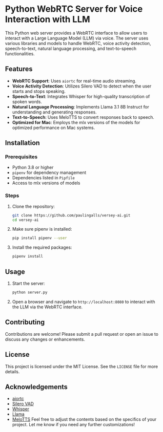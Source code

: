 # Python WebRTC Server for Voice Interaction with LLM

This Python web server provides a WebRTC interface to allow users to interact with a Large Language Model (LLM) via voice. The server uses various libraries and models to handle WebRTC, voice activity detection, speech-to-text, natural language processing, and text-to-speech functionalities.

## Features

- **WebRTC Support**: Uses `aiortc` for real-time audio streaming.
- **Voice Activity Detection**: Utilizes Silero VAD to detect when the user starts and stops speaking.
- **Speech-to-Text**: Integrates Whisper for high-quality transcription of spoken words.
- **Natural Language Processing**: Implements Llama 3.1 8B Instruct for understanding and generating responses.
- **Text-to-Speech**: Uses MeloTTS to convert responses back to speech.
- **Optimized for Mac**: Employs the mlx versions of the models for optimized performance on Mac systems.

## Installation

### Prerequisites

- Python 3.8 or higher
- `pipenv` for dependency management
- Dependencies listed in `Pipfile`
- Access to mlx versions of models

### Steps

1. Clone the repository:
    ```sh
    git clone https://github.com/paulingalls/versey-ai.git
    cd versey-ai
    ```

2. Make sure pipenv is installed:
    ```sh
    pip install pipenv --user
    ```

3. Install the required packages:
    ```sh
    pipenv install
    ```

## Usage

1. Start the server:
    ```sh
    python server.py
    ```

2. Open a browser and navigate to `http://localhost:8080` to interact with the LLM via the WebRTC interface.

## Contributing

Contributions are welcome! Please submit a pull request or open an issue to discuss any changes or enhancements.

## License

This project is licensed under the MIT License. See the `LICENSE` file for more details.

## Acknowledgements

- [aiortc](https://github.com/aiortc/aiortc)
- [Silero VAD](https://github.com/snakers4/silero-vad)
- [Whisper](https://github.com/openai/whisper)
- [Llama](https://github.com/facebookresearch/llama)
- [MeloTTS](https://github.com/melotech/melotts)
  Feel free to adjust the contents based on the specifics of your project. Let me know if you need any further customizations!

